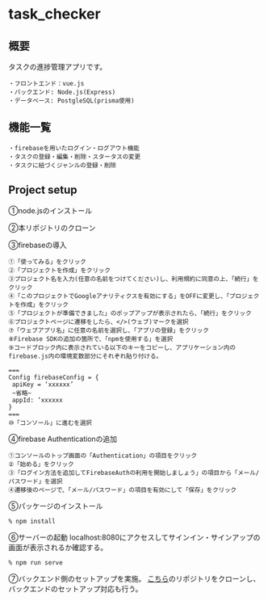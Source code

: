 # task_checker
## 概要
タスクの進捗管理アプリです。
```
・フロントエンド：vue.js
・バックエンド: Node.js(Express) 
・データベース: PostgleSQL(prisma使用)
```

## 機能一覧
```
・firebaseを用いたログイン・ログアウト機能
・タスクの登録・編集・削除・スタータスの変更
・タスクに紐づくジャンルの登録・削除
```

## Project setup
①node.jsのインストール

②本リポジトリのクローン

③firebaseの導入
```
①「使ってみる」をクリック
②「プロジェクトを作成」をクリック
③プロジェクト名を入力(任意の名前をつけてください)し、利用規約に同意の上、「続行」をクリック
④「このプロジェクトでGoogleアナリティクスを有効にする」をOFFに変更し、「プロジェクトを作成」をクリック
⑤「プロジェクトが準備できました」のポップアップが表示されたら、「続行」をクリック
⑥プロジェクトページに遷移をしたら、</>(ウェブ)マークを選択
⑦「ウェブアプリ名」に任意の名前を選択し、「アプリの登録」をクリック
⑧Firebase SDKの追加の箇所で、「npmを使用する」を選択
⑨コードブロック内に表示されている以下のキーをコピーし、アプリケーション内のfirebase.js内の環境変数部分にそれぞれ貼り付ける。

===
Config firebaseConfig = {
 apiKey = ‘xxxxxx’
 ~省略~
 appId: ‘xxxxxx
}
===
⑩「コンソール」に進むを選択
```

④firebase Authenticationの追加
```
①コンソールのトップ画面の「Authentication」の項目をクリック
②「始める」をクリック
③「ログイン方法を追加してFirebaseAuthの利用を開始しましょう」の項目から「メール/パスワード」を選択
④遷移後のページで、「メール/パスワード」の項目を有効にして「保存」をクリック
```

⑤パッケージのインストール
```
% npm install
```

⑥サーバーの起動
localhost:8080にアクセスしてサインイン・サインアップの画面が表示されるか確認する。
```
% npm run serve
```

⑦バックエンド側のセットアップを実施。
[こちら](https://github.com/sh10n7/task_checker_back)のリポジトリをクローンし、バックエンドのセットアップ対応も行う。
